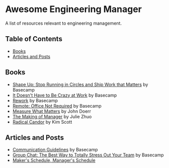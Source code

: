 # Awesome Engineering Manager

A list of resources relevant to engineering management.

## Table of Contents

- [Books](#books)
- [Articles and Posts](#articles-and-posts)

## Books

- [Shape Up: Stop Running in Circles and Ship Work that Matters](https://basecamp.com/shapeup) by Basecamp
- [It Doesn't Have to Be Crazy at Work](https://basecamp.com/books/calm) by Basecamp
- [Rework](https://basecamp.com/books/rework) by Basecamp
- [Remote: Office Not Required](https://basecamp.com/books/remote) by Basecamp
- [Measure What Matters](https://www.whatmatters.com/the-book/) by John Doerr
- [The Making of Manager](https://www.juliezhuo.com/book/manager.html) by Julie Zhuo
- [Radical Candor](https://www.radicalcandor.com/the-book/) by Kim Scott

## Articles and Posts

- [Communication Guidelines](https://basecamp.com/guides/how-we-communicate) by Basecamp
- [Group Chat: The Best Way to Totally Stress Out Your Team](https://basecamp.com/guides/group-chat-problems) by Basecamp
- [Maker's Schedule, Manager's Schedule](http://www.paulgraham.com/makersschedule.html)
